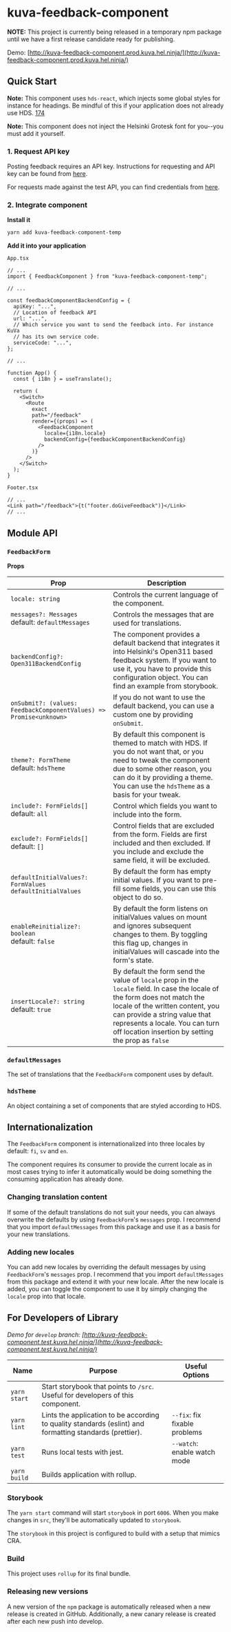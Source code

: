 # kuva-feedback-component

**NOTE:** This project is currently being released in a temporary npm package until we have a first release candidate ready for publishing.

Demo: [http://kuva-feedback-component.prod.kuva.hel.ninja/](http://kuva-feedback-component.prod.kuva.hel.ninja/)

## Quick Start

**Note:** This component uses `hds-react`, which injects some global styles for instance for headings. Be mindful of this if your application does not already use HDS. [174](https://github.com/City-of-Helsinki/helsinki-design-system/issues/174)  

**Note:** This component does not inject the Helsinki Grotesk font for you--you must add it yourself.

### 1. Request API key
Posting feedback requires an API key. Instructions for requesting and API key can be found from [here](https://dev.hel.fi/open311-test/v1/discovery.json).

For requests made against the test API, you can find credentials from [here](https://dev.hel.fi/open311-test/v1/discovery.json).

### 2. Integrate component

**Install it**

```bash
yarn add kuva-feedback-component-temp
```

**Add it into your application**

`App.tsx`

```tsx
// ...
import { FeedbackComponent } from "kuva-feedback-component-temp";

// ...

const feedbackComponentBackendConfig = {
  apiKey: "...",
  // Location of feedback API
  url: "...",
  // Which service you want to send the feedback into. For instance KuVa
  // has its own service code.
  serviceCode: "...",
};

// ...

function App() {
  const { i18n } = useTranslate();

  return (
    <Switch>
      <Route
        exact
        path="/feedback"
        render={(props) => (
          <FeedbackComponent
            locale={i18n.locale}
            backendConfig={feedbackComponentBackendConfig}
          />
        )}
      />
    </Switch>
  );
}
```

`Footer.tsx`

```tsx
// ...
<Link path="/feedback">{t("footer.doGiveFeedback")}</Link>
// ...
```

## Module API

### `FeedbackForm`

**Props**

| Prop                                                               | Description                                                                                                                                                                                                                                                                             |
| ------------------------------------------------------------------ | --------------------------------------------------------------------------------------------------------------------------------------------------------------------------------------------------------------------------------------------------------------------------------------- |
| `locale: string`                                                   | Controls the current language of the component.                                                                                                                                                                                                                                         |
| `messages?: Messages` <br/> default: `defaultMessages`             | Controls the messages that are used for translations.                                                                                                                                                                                                                                   |
| `backendConfig?: Open311BackendConfig`                             | The component provides a default backend that integrates it into Helsinki's Open311 based feedback system. If you want to use it, you have to provide this configuration object. You can find an example from storybook.                                                                |  |
| `onSubmit?: (values: FeedbackComponentValues) => Promise<unknown>` | If you do not want to use the default backend, you can use a custom one by providing `onSubmit`.                                                                                                                                                                                        |
| `theme?: FormTheme` <br/> default: `hdsTheme`                      | By default this component is themed to match with HDS. If you do not want that, or you need to tweak the component due to some other reason, you can do it by providing a theme. You can use the `hdsTheme` as a basis for your tweak.                                                  |
| `include?: FormFields[]` <br /> default: `all`                     | Control which fields you want to include into the form.                                                                                                                                                                                                                                 |
| `exclude?: FormFields[]` <br /> default: `[]`                      | Control fields that are excluded from the form. Fields are first included and then excluded. If you include and exclude the same field, it will be excluded.                                                                                                                            |
| `defaultInitialValues?: FormValues` <br /> `defaultInitialValues`  | By default the form has empty initial values. If you want to pre-fill some fields, you can use this object to do so.                                                                                                                                                                    |
| `enableReinitialize?: boolean` <br /> default: `false`             | By default the form listens on initialValues values on mount and ignores subsequent changes to them. By toggling this flag up, changes in initialValues will cascade into the form's state.                                                                                             |
| `insertLocale?: string` <br/> default: `true`                       | By default the form send the value of `locale` prop in the `locale` field. In case the locale of the form does not match the locale of the written content, you can provide a string value that represents a locale. You can turn off location insertion by setting the prop as `false` |

### `defaultMessages`

The set of translations that the `FeedbackForm` component uses by default.

### `hdsTheme`

An object containing a set of components that are styled according to HDS.

## Internationalization

The `FeedbackForm` component is internationalized into three locales by default: `fi`, `sv` and `en`.

The component requires its consumer to provide the current locale as in most cases trying to infer it automatically would be doing something the consuming application has already done.

### Changing translation content

If some of the default translations do not suit your needs, you can always overwrite the defaults by using `FeedbackForm`'s `messages` prop. I recommend that you import `defaultMessages` from this package and use it as a basis for your new translations.

### Adding new locales

You can add new locales by overriding the default messages by using `FeedbackForm`'s `messages` prop. I recommend that you import `defaultMessages` from this package and extend it with your new locale. After the new locale is added, you can toggle the component to use it by simply changing the `locale` prop into that locale.

## For Developers of Library

_Demo for `develop` branch: [http://kuva-feedback-component.test.kuva.hel.ninja/](http://kuva-feedback-component.test.kuva.hel.ninja/)_

| Name         | Purpose                                                                                                  | Useful Options                |
| ------------ | -------------------------------------------------------------------------------------------------------- | ----------------------------- |
| `yarn start` | Start storybook that points to `/src`. Useful for developers of this component.                          |                               |
| `yarn lint`  | Lints the application to be according to quality standards (eslint) and formatting standards (prettier). | `--fix`: fix fixable problems |
| `yarn test`  | Runs local tests with jest.                                                                              | `--watch`: enable watch mode  |
| `yarn build` | Builds application with rollup.                                                                          |                               |

### Storybook

The `yarn start` command will start `storybook` in port `6006`. When you make changes in `src`, they'll be automatically updated to `storybook`.

The `storybook` in this project is configured to build with a setup that mimics CRA.

### Build

This project uses `rollup` for its final bundle.

### Releasing new versions

A new version of the `npm` package is automatically released when a new release is created in GitHub. Additionally, a new canary release is created after each new push into develop.
